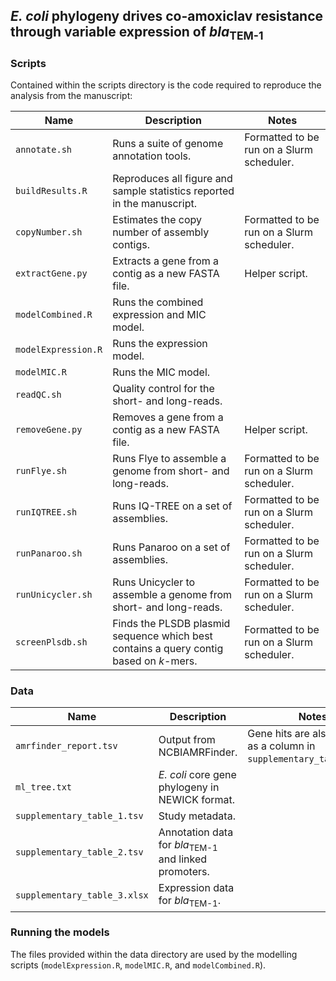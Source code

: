 ## *E. coli* phylogeny drives co-amoxiclav resistance through variable expression of *bla*<sub>TEM-1</sub>

### Scripts

Contained within the scripts directory is the code required to reproduce the analysis from the manuscript:

| Name       | Description | Notes |
|------------------|----------|----------|
| `annotate.sh`      | Runs a suite of genome annotation tools.         | Formatted to be run on a Slurm scheduler. |
| `buildResults.R`   | Reproduces all figure and sample statistics reported in the manuscript.         |          |
| `copyNumber.sh`    | Estimates the copy number of assembly contigs.        | Formatted to be run on a Slurm scheduler.         |
| `extractGene.py`   | Extracts a gene from a contig as a new FASTA file.         | Helper script.         | 
| `modelCombined.R`  | Runs the combined expression and MIC model.          |          |
| `modelExpression.R`| Runs the expression model.         |          |
| `modelMIC.R`       | Runs the MIC model.         |          |
| `readQC.sh`        | Quality control for the short- and long-reads.         |          |
| `removeGene.py`    | Removes a gene from a contig as a new FASTA file.          | Helper script.          |
| `runFlye.sh`       | Runs Flye to assemble a genome from short- and long-reads.         | Formatted to be run on a Slurm scheduler.         |
| `runIQTREE.sh`     | Runs IQ-TREE on a set of assemblies.          | Formatted to be run on a Slurm scheduler.         |
| `runPanaroo.sh`    | Runs Panaroo on a set of assemblies.         | Formatted to be run on a Slurm scheduler.         |
| `runUnicycler.sh`  | Runs Unicycler to assemble a genome from short- and long-reads.           |  Formatted to be run on a Slurm scheduler.        |
| `screenPlsdb.sh`   | Finds the PLSDB plasmid sequence which best contains a query contig based on *k*-mers.        |  Formatted to be run on a Slurm scheduler.        |

### Data

| Name       | Description | Notes |
|------------------|----------|----------|
| `amrfinder_report.tsv`      | Output from NCBIAMRFinder.         | Gene hits are also included as a column in `supplementary_table_1.tsv`. |
| `ml_tree.txt`   | *E. coli* core gene phylogeny in NEWICK format.         |         |
| `supplementary_table_1.tsv`    | Study metadata.       |        |
| `supplementary_table_2.tsv`   | Annotation data for *bla*<sub>TEM-1</sub> and linked promoters.      |     | 
| `supplementary_table_3.xlsx`  | Expression data for *bla*<sub>TEM-1</sub>.        |          |

### Running the models

The files provided within the data directory are used by the modelling scripts (`modelExpression.R`, `modelMIC.R`, and `modelCombined.R`).
